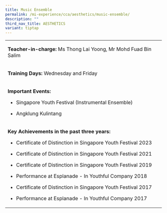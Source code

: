 ```yaml
---
title: Music Ensemble
permalink: /mi-experience/cca/aesthetics/music-ensemble/
description: ""
third_nav_title: AESTHETICS
variant: tiptap
---
```

<table style="minWidth: 25px">
<colgroup>
<col>
</colgroup>
<tbody>
<tr>
<td rowspan="1" colspan="1">
<p><strong>Teacher-in-charge:&nbsp;</strong>Ms Thong Lai Yoong, Mr Mohd Fuad
Bin Salim</p>
</td>
</tr>
<tr>
<td rowspan="1" colspan="1">
<p><strong>Training Days:&nbsp;</strong>Wednesday and Friday</p>
</td>
</tr>
<tr>
<td rowspan="1" colspan="1">
<p><strong>Important Events:</strong>
</p>
<ul data-tight="true" class="tight">
<li>
<p>Singapore Youth Festival (Instrumental Ensemble)</p>
</li>
<li>
<p>Angklung Kulintang</p>
</li>
</ul>
</td>
</tr>
<tr>
<td rowspan="1" colspan="1">
<p><strong>Key Achievements in the past three years:</strong>
</p>
<ul data-tight="true" class="tight">
<li>
<p>Certificate of Distinction in Singapore Youth Festival 2023</p>
</li>
<li>
<p>Certificate of Distinction in Singapore Youth Festival 2021</p>
</li>
<li>
<p>Certificate of Distinction in Singapore Youth Festival 2019</p>
</li>
<li>
<p>Performance at Esplanade - In Youthful Company 2018</p>
</li>
<li>
<p>Certificate of Distinction in Singapore Youth Festival 2017</p>
</li>
<li>
<p>Performance at Esplanade - In Youthful Company 2017</p>
</li>
</ul>
</td>
</tr>
</tbody>
</table>
<p></p>
